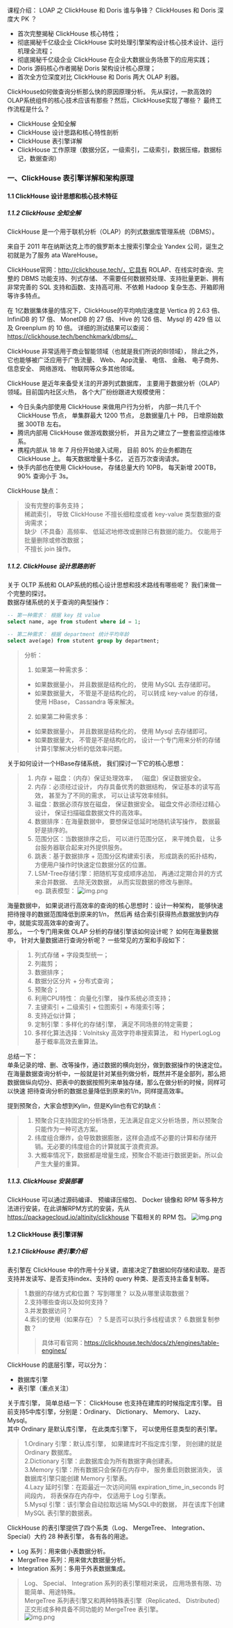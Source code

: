 课程介绍：
LOAP 之 ClickHouse 和 Doris 谁与争锋？ ClickHouses 和 Doris 深度大 PK ？  
- 首次完整揭秘 ClickHouse 核心特性；  
- 彻底揭秘千亿级企业 ClickHouse 实时处理引擎架构设计核心技术设计、运行机理全流程；  
- 彻底揭秘千亿级企业 ClickHouse 在企业大数据业务场景下的应用实践；  
- Doris 源码核心作者揭秘 Doris 架构设计核心原理；  
- 首次全方位深度对比 ClickHouse 和 Doris 两大 OLAP 利器。

ClickHouse如何做查询分析那么快的原因原理分析。
先从探讨，一款高效的OLAP系统组件的核心技术应该有那些？然后，ClickHouse实现了哪些？
最终工作流程是什么？
- ClickHouse 全知全解  
- ClickHouse 设计思路和核心特性剖析  
- ClickHouse 表引擎详解  
- ClickHouse 工作原理（数据分区，一级索引，二级索引，数据压缩，数据标记，数据查询）  


### 一、ClickHouse 表引擎详解和架构原理  
#### 1.1 ClickHouse 设计思想和核心技术特征  
##### 1.1.2 ClickHouse 全知全解  
ClickHouse 是一个用于联机分析（OLAP）的列式数据库管理系统（DBMS）。  

来自于 2011 年在纳斯达克上市的俄罗斯本土搜索引擎企业 Yandex 公司，诞生之初就是为了服务
ata WareHouse。 

ClickHouse官网：http://clickhouse.tech/，它具有 ROLAP、在线实时查询、完整的 DBMS 功能支持、列式存储、
不需要任何数据预处理、支持批量更新、拥有非常完善的 SQL 支持和函数、支持高可用、不依赖 Hadoop 复杂生态、开箱即用等许多特点。  

在 1亿数据集体量的情况下，ClickHouse的平均响应速度是 Vertica 的 2.63 倍、 InfiniDB 的 17 倍、 MonetDB 的 27 倍、 Hive 的 126 倍、 Mysql 的 429 倍
以及 Greenplum 的 10 倍。 详细的测试结果可以查阅：https://clickhouse.tech/benchkmark/dbms/。  

ClickHouse 非常适用于商业智能领域（也就是我们所说的BI领域）， 除此之外， 它也能够被广泛应用于广告流量、 Web、 App流量、 
电信、 金融、 电子商务、 信息安全、 网络游戏、 物联网等众多其他领域。  

ClickHouse 是近年来备受关注的开源列式数据库， 主要用于数据分析（OLAP）领域。目前国内社区火热， 各个大厂纷纷跟进大规模使用：  
- 今日头条内部使用 ClickHouse 来做用户行为分析， 内部一共几千个 ClickHouse 节点， 单集群最大 1200 节点， 总数据量几十 PB， 日增原始数据 300TB 左右。  
- 腾讯内部用 ClickHouse 做游戏数据分析， 并且为之建立了一整套监控运维体系。  
- 携程内部从 18 年 7 月份开始接入试用， 目前 80% 的业务都跑在 ClickHouse 上。 每天数据增量十多亿， 近百万次查询请求。  
- 快手内部也在使用 ClickHouse， 存储总量大约 10PB， 每天新增 200TB， 90% 查询小于 3s。  

ClickHouse 缺点：  
> 没有完整的事务支持；  
> 稀疏索引， 导致 ClickHouse 不擅长细粒度或者 key-value 类型数据的查询需求；  
> 缺少（不具备）高频率、 低延迟地修改或删除已有数据的能力。 仅能用于批量删除或修改数据；  
> 不擅长 join 操作。  

##### 1.1.2. ClickHouse 设计思路剖析  
关于 OLTP 系统和 OLAP系统的核心设计思想和技术路线有哪些呢？ 我们来做一个完整的探讨。  
数据存储系统的关于查询的典型操作：  
```sql
-- 第一种需求： 根据 key 找 value  
select name, age from student where id = 1;

-- 第二种需求： 根据 department 统计平均年龄  
select ave(age) from stutent group by department;
```
> 分析：
> 1. 如果第一种需求多：  
> - 如果数据量小， 并且数据是结构化的， 使用 MySQL 去存储即可。  
> - 如果数据量大， 不管是不是结构化的， 可以转成 key-value 的存储， 使用 HBase， Cassandra 等来解决。  
> 2. 如果第二种需求多：  
> - 如果数据量小， 并且数据是结构化的， 使用 Mysql 去存储即可。  
> - 如果数据量大， 不管是不是结构化的， 设计一个专门用来分析的存储计算引擎解决分析的低效率问题。  

关于如何设计一个HBase存储系统， 我们探讨一下它的核心思想：  
> 1. 内存 + 磁盘：（内存）保证处理效率， （磁盘）保证数据安全。  
> 2. 内存：必须经过设计， 内存具备优秀的数据结构， 保证基本的读写高效， 甚至为了不同的需求， 可以让读写效率倾斜。  
> 3. 磁盘：数据必须存放在磁盘， 保证数据安全。 磁盘文件必须经过精心设计， 保证扫描磁盘数据文件的高效率。  
> 4. 数据排序：在海量数据中， 要想保证低延时地随机读写操作， 数据最好是排序的。  
> 5. 范围分区：当数据排序之后， 可以进行范围分区， 来平摊负载， 让多台服务器联合起来对外提供服务。  
> 6. 跳表：基于数据排序 + 范围分区构建索引表， 形成跳表的拓扑结构， 方便用户操作时快速定位数据分区的位置。  
> 7. LSM-Tree存储引擎：把随机写变成顺序追加， 再通过定期合并的方式来合并数据、 去除无效数据， 从而实现数据的修改与删除。  
> eg. 跳表模型：
> ![img.png](./images/跳表模型.png)


海量数据中， 如果说进行高效率的查询的核心思想时：设计一种架构， 能够快速把待搜寻的数据范围降低到原来的1/n， 然后再
结合索引获得热点数据放到内存中，就能实现高效率的查询了。  
那么， 一个专门用来做 OLAP 分析的存储引擎该如何设计呢？ 如何在海量数据中， 针对大量数据进行查询分析呢？ 一些常见的方案和手段如下：  
> 1. 列式存储 + 字段类型统一；  
> 2. 列裁剪；  
> 3. 数据排序；  
> 4. 数据分区分片 + 分布式查询；  
> 5. 预聚合；  
> 6. 利用CPU特性： 向量化引擎， 操作系统必须支持；  
> 7. 主键索引 + 二级索引 + 位图索引 + 布隆索引等；  
> 8. 支持近似计算；  
> 9. 定制引擎：多样化的存储引擎， 满足不同场景的特定需要；  
> 10. 多样化算法选择：Volnitsky 高效字符串搜索算法， 和 HyperLogLog 基于概率高效去重算法。  

总结一下：  
单条记录的增、删、改等操作，通过数据的横向划分，做到数据操作的快速定位。  
在海量数据查询分析中，一般就是针对某些列做分析，既然并不是全部列，那么把数据做纵向切分、把表中的数据按照列来单独存储，那么在做分析的时候，同样可以快速
把待查询分析的数据总量降低到原来的1/n，同样提高效率。  

提到预聚合，大家会想到Kylin，但是Kylin也有它的缺点：  
> 1. 预聚合只支持固定的分析场景，无法满足自定义分析场景，所以预聚合只能作为一种可选方案。  
> 2. 纬度组合爆炸，会导致数据膨胀，这样会造成不必要的计算和存储开销。无必要的纬度组合的计算就属于浪费资源。  
> 3. 大概率情况下，数据都是增量生成，预聚合不能进行数据更新。所以会产生大量的重算。  

##### 1.1.3. ClickHouse 安装部署  
ClickHouse 可以通过源码编译、 预编译压缩包、 Docker 镜像和 RPM 等多种方法进行安装，在此讲解RPM方式的安装，先从
https://packagecloud.io/altinity/clickhouse 下载相关的 RPM 包。
![img.png](./images/RPM安装.png)  

#### 1.2 ClickHouse 表引擎详解  
##### 1.2.1 ClickHouse 表引擎介绍  
表引擎在 ClickHouse 中的作用十分关键，直接决定了数据如何存储和读取、是否支持并发读写、是否支持index、支持的 query 种类、是否支持主备复制等。  
> 1.数据的存储方式和位置？ 写到哪里？ 以及从哪里读取数据？  
> 2.支持哪些查询以及如何支持？  
> 3.并发数据访问？  
> 4.索引的使用（如果存在）？
> 5.是否可以执行多线程请求？
> 6.数据复制参数？  
>> 具体可看官网：https://clickhouse.tech/docs/zh/engines/table-engines/  

ClickHouse 的底层引擎，可以分为：  
- 数据库引擎  
- 表引擎（重点关注）  

关于库引擎， 简单总结一下： ClickHouse 也支持在建库的时候指定库引擎。
目前支持5中库引擎，分别是：Ordinary、 Dictionary、 Memory、 Lazy、 Mysql。  
其中 Ordinary 是默认库引擎， 在此类库引擎下， 可以使用任意类型的表引擎。  
> 1.Ordinary 引擎：默认库引擎， 如果建库时不指定库引擎， 则创建的就是 Ordinary 数据库。  
> 2.Dictionary 引擎：此数据库会为所有数据字典创建表。  
> 3.Memory 引擎：所有数据只会保存在内存中， 服务重启则数据消失， 该数据库引擎只能创建 Memory 引擎表。  
> 4.Lazy 延时引擎：在距最近一次访问间隔 expiration_time_in_seconds 时间段内， 将表保存在内存中， 仅适用于 Log 引擎表。  
> 5.Mysql 引擎：该引擎会自动拉取远端 MySQL中的数据， 并在该库下创建 MySQL 表引擎的数据表。  

ClickHouse 的表引擎提供了四个系类（Log、 MergeTree、 Integration、 Special）大约 28 种表引擎， 各有各的用途。  
- Log 系列：用来做小表数据分析。  
- MergeTree 系列：用来做大数据量分析。  
- Integration 系列：多用于外表数据集成。  
> Log、 Special、 Integration 系列的表引擎相对来说， 应用场景有限、功能简单、用途特殊。  
> MergeTree 系列表引擎又和两种特殊表引擎（Replicated、 Distributed）正交形成多种具备不同功能的 MergeTree 表引擎。  
> ![img.png](./images/ClickHouse表引擎家谱.png)  






  









